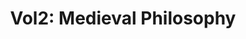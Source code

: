 ---
"\uFEFFauthor_sort": Copleston, Frederick
authors: Frederick Copleston
comments: ''
cover: "/Users/Raman/Calibre Library/Frederick Copleston/Vol2_ Medieval Philosophy
  (112)/cover.jpg"
formats: mobi
id: '112'
identifiers: ''
isbn: ''
languages: ''
library_name: Calibre Library
pubdate: '0101-01-01T09:00:00+09:00'
publisher: ''
rating: ''
series: ''
series_index: '1.0'
size: '921580'
tags: ''
timestamp: '0101-01-01T09:00:00+09:00'
title: 'Vol2: Medieval Philosophy'
title_sort: 'Vol2: Medieval Philosophy'
uuid: 0137cbb4-f588-4b79-9f07-4cf835d2e824
"#format": MOBI
layout: book
link: false
---